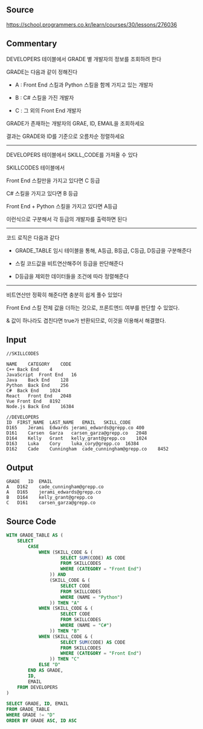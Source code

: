 ## Source
https://school.programmers.co.kr/learn/courses/30/lessons/276036

## Commentary

DEVELOPERS 테이블에서 GRADE 별 개발자의 정보를 조회하려 한다

GRADE는 다음과 같이 정해진다

- A : Front End 스킬과 Python 스킬을 함께 가지고 있는 개발자

- B : C# 스킬을 가진 개발자

- C : 그 외의 Front End 개발자

GRADE가 존재하는 개발자의 GRAE, ID, EMAIL을 조회하세요

결과는 GRADE와 ID를 기준으로 오름차순 정렬하세요

----

DEVELOPERS 테이블에서 SKILL_CODE를 가져올 수 있다

SKILLCODES 테이블에서 

Front End 스킬만을 가지고 있다면 C 등급

C# 스킬을 가지고 있다면 B 등급

Front End + Python 스킬을 가지고 있다면 A등급

이런식으로 구분해서 각 등급의 개발자를 출력하면 된다

----

코드 로직은 다음과 같다

- GRADE_TABLE 임시 테이블을 통해, A등급, B등급, C등급, D등급을 구분해준다

- 스킬 코드값을 비트연산해주어 등급을 판단해준다

- D등급을 제외한 데이터들을 조건에 따라 정렬해준다

---

비트연산만 정확히 해준다면 충분히 쉽게 풀수 있었다

Front End 스킬 전체 값을 더하는 것으로, 프론트엔드 여부를 판단할 수 있었다.

& 값이 하나라도 겹친다면 true가 반환되므로, 이것을 이용해서 해결했다.



## Input
```
//SKILLCODES

NAME	CATEGORY	CODE
C++	Back End	4
JavaScript	Front End	16
Java	Back End	128
Python	Back End	256
C#	Back End	1024
React	Front End	2048
Vue	Front End	8192
Node.js	Back End	16384

//DEVELOPERS
ID	FIRST_NAME	LAST_NAME	EMAIL	SKILL_CODE
D165	Jerami	Edwards	jerami_edwards@grepp.co	400
D161	Carsen	Garza	carsen_garza@grepp.co	2048
D164	Kelly	Grant	kelly_grant@grepp.co	1024
D163	Luka	Cory	luka_cory@grepp.co	16384
D162	Cade	Cunningham	cade_cunningham@grepp.co	8452

```

## Output
```
GRADE	ID	EMAIL
A	D162	cade_cunningham@grepp.co
A	D165	jerami_edwards@grepp.co
B	D164	kelly_grant@grepp.co
C	D161	carsen_garza@grepp.co
```

## Source Code
```sql
WITH GRADE_TABLE AS (
    SELECT 
        CASE 
            WHEN (SKILL_CODE & (
                    SELECT SUM(CODE) AS CODE
                    FROM SKILLCODES
                    WHERE (CATEGORY = "Front End")
                )) AND
                (SKILL_CODE & (
                    SELECT CODE
                    FROM SKILLCODES
                    WHERE (NAME = "Python")
                )) THEN "A"
            WHEN (SKILL_CODE & (
                    SELECT CODE
                    FROM SKILLCODES
                    WHERE (NAME = "C#")
                )) THEN "B"
            WHEN (SKILL_CODE & (
                    SELECT SUM(CODE) AS CODE
                    FROM SKILLCODES
                    WHERE (CATEGORY = "Front End")
                )) THEN "C"
            ELSE "D"
        END AS GRADE,
        ID,
        EMAIL
    FROM DEVELOPERS
)

SELECT GRADE, ID, EMAIL
FROM GRADE_TABLE
WHERE GRADE != "D"
ORDER BY GRADE ASC, ID ASC
```